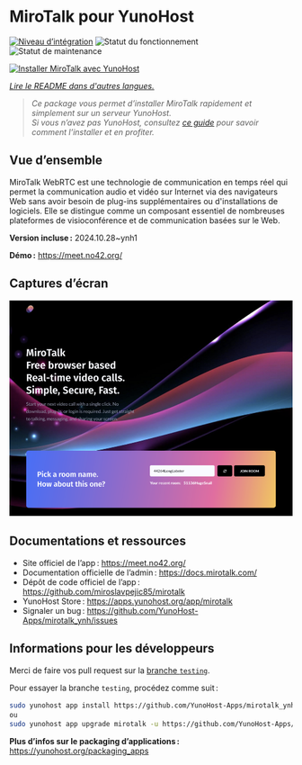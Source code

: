 <!--
Nota bene : ce README est automatiquement généré par <https://github.com/YunoHost/apps/tree/master/tools/readme_generator>
Il NE doit PAS être modifié à la main.
-->

# MiroTalk pour YunoHost

[![Niveau d’intégration](https://dash.yunohost.org/integration/mirotalk.svg)](https://ci-apps.yunohost.org/ci/apps/mirotalk/) ![Statut du fonctionnement](https://ci-apps.yunohost.org/ci/badges/mirotalk.status.svg) ![Statut de maintenance](https://ci-apps.yunohost.org/ci/badges/mirotalk.maintain.svg)

[![Installer MiroTalk avec YunoHost](https://install-app.yunohost.org/install-with-yunohost.svg)](https://install-app.yunohost.org/?app=mirotalk)

*[Lire le README dans d'autres langues.](./ALL_README.md)*

> *Ce package vous permet d’installer MiroTalk rapidement et simplement sur un serveur YunoHost.*  
> *Si vous n’avez pas YunoHost, consultez [ce guide](https://yunohost.org/install) pour savoir comment l’installer et en profiter.*

## Vue d’ensemble

MiroTalk WebRTC est une technologie de communication en temps réel qui permet la communication audio et vidéo sur Internet via des navigateurs Web sans avoir besoin de plug-ins supplémentaires ou d'installations de logiciels. Elle se distingue comme un composant essentiel de nombreuses plateformes de visioconférence et de communication basées sur le Web.


**Version incluse :** 2024.10.28~ynh1

**Démo :** <https://meet.no42.org/>

## Captures d’écran

![Capture d’écran de MiroTalk](./doc/screenshots/screenshot.png)

## Documentations et ressources

- Site officiel de l’app : <https://meet.no42.org/>
- Documentation officielle de l’admin : <https://docs.mirotalk.com/>
- Dépôt de code officiel de l’app : <https://github.com/miroslavpejic85/mirotalk>
- YunoHost Store : <https://apps.yunohost.org/app/mirotalk>
- Signaler un bug : <https://github.com/YunoHost-Apps/mirotalk_ynh/issues>

## Informations pour les développeurs

Merci de faire vos pull request sur la [branche `testing`](https://github.com/YunoHost-Apps/mirotalk_ynh/tree/testing).

Pour essayer la branche `testing`, procédez comme suit :

```bash
sudo yunohost app install https://github.com/YunoHost-Apps/mirotalk_ynh/tree/testing --debug
ou
sudo yunohost app upgrade mirotalk -u https://github.com/YunoHost-Apps/mirotalk_ynh/tree/testing --debug
```

**Plus d’infos sur le packaging d’applications :** <https://yunohost.org/packaging_apps>
